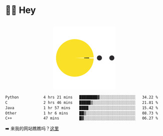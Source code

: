 
# 👋🏻 Hey
<div align="center">
	<br>
	<img src="https://raw.githubusercontent.com/Aniket965/Aniket965/master/pacman.svg?sanitize=true" width="200" height="200">
	<br>
</div>

<!--START_SECTION:waka-->

```txt
Python           4 hrs 21 mins   ████████▓░░░░░░░░░░░░░░░░   34.22 %
C                2 hrs 46 mins   █████▒░░░░░░░░░░░░░░░░░░░   21.81 %
Java             1 hr 57 mins    ████░░░░░░░░░░░░░░░░░░░░░   15.42 %
Other            1 hr 6 mins     ██▒░░░░░░░░░░░░░░░░░░░░░░   08.73 %
C++              47 mins         █▓░░░░░░░░░░░░░░░░░░░░░░░   06.27 %
```

<!--END_SECTION:waka-->

 ➡️  来我的网站瞧瞧吗？[这里](https://www.shaolongfei.com)
